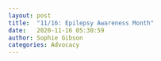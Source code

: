 ```yaml
---
layout: post
title:  "11/16: Epilepsy Awareness Month"
date:   2020-11-16 05:30:59
author: Sophie Gibson
categories: Advocacy
---
```


